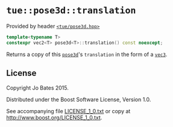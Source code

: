`tue::pose3d::translation`
==========================
Provided by header [`<tue/pose3d.hpp>`](../../headers/pose3d.md)

```c++
template<typename T>
constexpr vec2<T> pose3d<T>::translation() const noexcept;
```

Returns a copy of this [`pose3d`](../../headers/pose3d.md)'s `translation` in
the form of a [`vec3`](../../headers/vec.md).

License
-------
Copyright Jo Bates 2015.

Distributed under the Boost Software License, Version 1.0.

See accompanying file [LICENSE_1_0.txt](../../../LICENSE_1_0.txt) or copy at
http://www.boost.org/LICENSE_1_0.txt.

